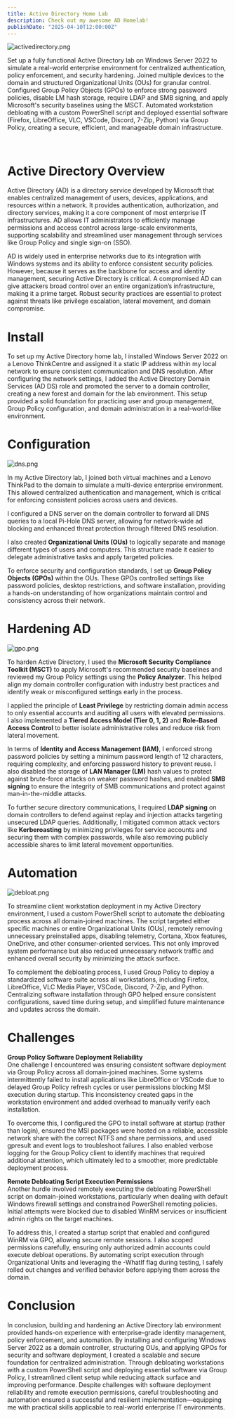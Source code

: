```yaml
---
title: Active Directory Home Lab
description: Check out my awesome AD Homelab!  
publishDate: "2025-04-10T12:00:00Z"
---
```


![activedirectory.png](./active-directory.png) 

Set up a fully functional Active Directory lab on Windows Server 2022 to simulate a real-world enterprise environment for centralized authentication, policy enforcement, and security hardening. Joined multiple devices to the domain and structured Organizational Units (OUs) for granular control. Configured Group Policy Objects (GPOs) to enforce strong password policies, disable LM hash storage, require LDAP and SMB signing, and apply Microsoft's security baselines using the MSCT. Automated workstation debloating with a custom PowerShell script and deployed essential software (Firefox, LibreOffice, VLC, VSCode, Discord, 7-Zip, Python) via Group Policy, creating a secure, efficient, and manageable domain infrastructure. <br><br><br>

# Active Directory Overview
Active Directory (AD) is a directory service developed by Microsoft that enables centralized management of users, devices, applications, and resources within a network. It provides authentication, authorization, and directory services, making it a core component of most enterprise IT infrastructures. AD allows IT administrators to efficiently manage permissions and access control across large-scale environments, supporting scalability and streamlined user management through services like Group Policy and single sign-on (SSO).

AD is widely used in enterprise networks due to its integration with Windows systems and its ability to enforce consistent security policies. However, because it serves as the backbone for access and identity management, securing Active Directory is critical. A compromised AD can give attackers broad control over an entire organization’s infrastructure, making it a prime target. Robust security practices are essential to protect against threats like privilege escalation, lateral movement, and domain compromise.

# Install
To set up my Active Directory home lab, I installed Windows Server 2022 on a Lenovo ThinkCentre and assigned it a static IP address within my local network to ensure consistent communication and DNS resolution. After configuring the network settings, I added the Active Directory Domain Services (AD DS) role and promoted the server to a domain controller, creating a new forest and domain for the lab environment. This setup provided a solid foundation for practicing user and group management, Group Policy configuration, and domain administration in a real-world-like environment.

# Configuration
![dns.png](./dns.png)

In my Active Directory lab, I joined both virtual machines and a Lenovo ThinkPad to the domain to simulate a multi-device enterprise environment. This allowed centralized authentication and management, which is critical for enforcing consistent policies across users and devices.

I configured a DNS server on the domain controller to forward all DNS queries to a local Pi-Hole DNS server, allowing for network-wide ad blocking and enhanced threat protection through filtered DNS resolution.

I also created **Organizational Units (OUs)** to logically separate and manage different types of users and computers. This structure made it easier to delegate administrative tasks and apply targeted policies.

To enforce security and configuration standards, I set up **Group Policy Objects (GPOs)** within the OUs. These GPOs controlled settings like password policies, desktop restrictions, and software installation, providing a hands-on understanding of how organizations maintain control and consistency across their network.

# Hardening AD
![gpo.png](./gpo.png)

To harden Active Directory, I used the **Microsoft Security Compliance Toolkit (MSCT)** to apply Microsoft's recommended security baselines and reviewed my Group Policy settings using the **Policy Analyzer**. This helped align my domain controller configuration with industry best practices and identify weak or misconfigured settings early in the process.

I applied the principle of **Least Privilege** by restricting domain admin access to only essential accounts and auditing all users with elevated permissions. I also implemented a **Tiered Access Model (Tier 0, 1, 2)** and **Role-Based Access Control** to better isolate administrative roles and reduce risk from lateral movement.

In terms of **Identity and Access Management (IAM)**, I enforced strong password policies by setting a minimum password length of 12 characters, requiring complexity, and enforcing password history to prevent reuse. I also disabled the storage of **LAN Manager (LM)** hash values to protect against brute-force attacks on weaker password hashes, and enabled **SMB signing** to ensure the integrity of SMB communications and protect against man-in-the-middle attacks.

To further secure directory communications, I required **LDAP signing** on domain controllers to defend against replay and injection attacks targeting unsecured LDAP queries. Additionally, I mitigated common attack vectors like **Kerberoasting** by minimizing privileges for service accounts and securing them with complex passwords, while also removing publicly accessible shares to limit lateral movement opportunities.

# Automation
![debloat.png](./debloat.png)

To streamline client workstation deployment in my Active Directory environment, I used a custom PowerShell script to automate the debloating process across all domain-joined machines. The script targeted either specific machines or entire Organizational Units (OUs), remotely removing unnecessary preinstalled apps, disabling telemetry, Cortana, Xbox features, OneDrive, and other consumer-oriented services. This not only improved system performance but also reduced unnecessary network traffic and enhanced overall security by minimizing the attack surface. 

To complement the debloating process, I used Group Policy to deploy a standardized software suite across all workstations, including Firefox, LibreOffice, VLC Media Player, VSCode, Discord, 7-Zip, and Python. Centralizing software installation through GPO helped ensure consistent configurations, saved time during setup, and simplified future maintenance and updates across the domain.

# Challenges
**Group Policy Software Deployment Reliability** <br>
One challenge I encountered was ensuring consistent software deployment via Group Policy across all domain-joined machines. Some systems intermittently failed to install applications like LibreOffice or VSCode due to delayed Group Policy refresh cycles or user permissions blocking MSI execution during startup. This inconsistency created gaps in the workstation environment and added overhead to manually verify each installation.

To overcome this, I configured the GPO to install software at startup (rather than login), ensured the MSI packages were hosted on a reliable, accessible network share with the correct NTFS and share permissions, and used gpresult and event logs to troubleshoot failures. I also enabled verbose logging for the Group Policy client to identify machines that required additional attention, which ultimately led to a smoother, more predictable deployment process.

**Remote Debloating Script Execution Permissions** <br>
Another hurdle involved remotely executing the debloating PowerShell script on domain-joined workstations, particularly when dealing with default Windows firewall settings and constrained PowerShell remoting policies. Initial attempts were blocked due to disabled WinRM services or insufficient admin rights on the target machines.

To address this, I created a startup script that enabled and configured WinRM via GPO, allowing secure remote sessions. I also scoped permissions carefully, ensuring only authorized admin accounts could execute debloat operations. By automating script execution through Organizational Units and leveraging the -WhatIf flag during testing, I safely rolled out changes and verified behavior before applying them across the domain.

# Conclusion
In conclusion, building and hardening an Active Directory lab environment provided hands-on experience with enterprise-grade identity management, policy enforcement, and automation. By installing and configuring Windows Server 2022 as a domain controller, structuring OUs, and applying GPOs for security and software deployment, I created a scalable and secure foundation for centralized administration. Through debloating workstations with a custom PowerShell script and deploying essential software via Group Policy, I streamlined client setup while reducing attack surface and improving performance. Despite challenges with software deployment reliability and remote execution permissions, careful troubleshooting and automation ensured a successful and resilient implementation—equipping me with practical skills applicable to real-world enterprise IT environments.
